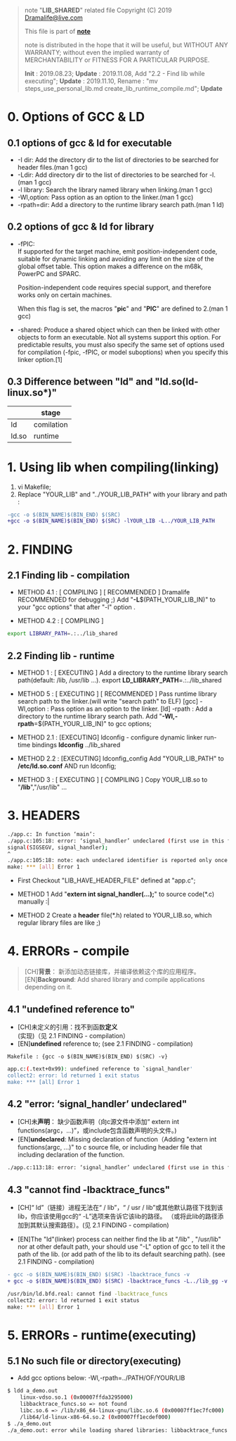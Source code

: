 > note "**LIB_SHARED**" related file
> Copyright (C) 2019 Dramalife@live.com
>
> This file is part of [**note**](https://github.com/Dramalife/note.git)
>
> note is distributed in the hope that it will be useful, but 
> WITHOUT ANY WARRANTY; without even the implied warranty of 
> MERCHANTABILITY or FITNESS FOR A PARTICULAR PURPOSE. 
>
> **Init** : 2019.08.23; 
> **Update** : 2019.11.08, Add "2.2 - Find lib while executing"; 
> **Update** : 2019.11.10, Rename : "mv steps_use_personal_lib.md create_lib_runtime_compile.md";   **Update**  
>



# 0. Options of GCC & LD

## 0.1 options of gcc & ld for executable
- -I dir:		Add the directory dir to the list of directories to be searched for header files.(man 1 gcc)
- -Ldir:		Add directory dir to the list of directories to be searched for -l.(man 1 gcc)
- -l library:	Search the library named library when linking.(man 1 gcc)
- -Wl,option:	Pass option as an option to the linker.(man 1 gcc)
- -rpath=dir:	Add a directory to the runtime library search path.(man 1 ld)

## 0.2 options of gcc & ld for library
- -fPIC:	 
	 If supported for the target machine, emit position-independent code, suitable for dynamic linking and
	 avoiding any limit on the size of the global offset table.  This option makes a difference on the m68k,
	 PowerPC and SPARC.

	 Position-independent code requires special support, and therefore works only on certain machines.

	 When this flag is set, the macros "__pic__" and "__PIC__" are defined to 2.(man 1 gcc)
- -shared:
	 Produce a shared object which can then be linked with other objects to form an executable.  Not all
	 systems support this option.  For predictable results, you must also specify the same set of options used
	 for compilation (-fpic, -fPIC, or model suboptions) when you specify this linker option.[1]


## 0.3 Difference between "ld" and "ld.so(ld-linux.so\*)"

|	|stage		|
|--|--|
|ld	|comilation	|
|ld.so	|runtime	|



# 1. Using lib when compiling(linking)
1. vi Makefile;
2. Replace "YOUR_LIB" and "../YOUR_LIB_PATH" with your library and path :
```diff
-gcc -o $(BIN_NAME)$(BIN_END) $(SRC)
+gcc -o $(BIN_NAME)$(BIN_END) $(SRC) -lYOUR_LIB -L../YOUR_LIB_PATH
```

# 2. FINDING

## 2.1 Finding lib - compilation
- METHOD 4.1 : [ COMPILING ] [ RECOMMENDED ] Dramalife RECOMMENDED for debugging ;)
Add "**-L**$(PATH_YOUR_LIB_IN)" to your "gcc options" that after "-l" option .

- METHOD 4.2 : [ COMPILING ] 
```bash
export LIBRARY_PATH=.:../lib_shared
```

## 2.2 Finding lib - runtime
- METHOD 1 : [ EXECUTING ]  Add a directory to the runtime library search path(default: /lib, /usr/lib ...).
export **LD_LIBRARY_PATH**=.:../lib_shared

- METHOD 5 : [ EXECUTING ] [ RECOMMENDED ] Pass runtime library search path to the linker.(will write "search path" to ELF)
[gcc] -Wl,option : Pass option as an option to the linker.
	[ld]  -rpath	 : Add a directory to the runtime library search path.
Add "**-Wl,-rpath**=$(PATH_YOUR_LIB_IN)" to gcc options;

- METHOD 2.1 : [EXECUTING] ldconfig - configure dynamic linker run-time bindings
**ldconfig** ../lib_shared

- METHOD 2.2 : [EXECUTING] ldconfig_config
Add "YOUR_LIB_PATH" to **/etc/ld.so.conf** AND run ldconfig;

- METHOD 3 : [ EXECUTING ] [ COMPILING ]
Copy YOUR_LIB.so to "**/lib**","/usr/lib" ...


# 3. HEADERS

```bash
./app.c: In function ‘main’:
./app.c:105:18: error: ‘signal_handler’ undeclared (first use in this function)
signal(SIGSEGV, signal_handler); 
^
./app.c:105:18: note: each undeclared identifier is reported only once for each function it appears in
make: *** [all] Error 1
```
- First Checkout "LIB_HAVE_HEADER_FILE" defined at "app.c";

- METHOD 1
Add "**extern int signal_handler(...);**" to source code(*.c) manually :|

- METHOD 2
Create a **header** file(*.h) related to YOUR_LIB.so, which regular library files are like ;)



# 4. ERRORs - compile
> [CH]**背景**：			新添加动态链接库，并编译依赖这个库的应用程序。
> [EN]**Background**: Add shared library and compile applications depending on it.

## 4.1 "undefined reference to"
- [CH]未定义的引用：找不到函数**定义**(实现)（见 2.1 FINDING - compilation）
- [EN]**undefined** reference to; (see 2.1 FINDING - compilation)
```
Makefile : {gcc -o $(BIN_NAME)$(BIN_END) $(SRC) -v}
```
```bash
app.c:(.text+0x99): undefined reference to `signal_handler'
collect2: error: ld returned 1 exit status
make: *** [all] Error 1
```

## 4.2 "error: ‘signal_handler’ undeclared"
- [CH]未**声明**：		缺少函数声明（向c源文件中添加“ extern int functions(argc，...)”，或include包含函数声明的头文件。)
- [EN]**undeclared**:		Missing declaration of function（Adding "extern int functions(argc, ...)" to c source file, or including header file that including declaration of the function.
```bash
./app.c:113:18: error: ‘signal_handler’ undeclared (first use in this function)
```

## 4.3 "cannot find -lbacktrace_funcs"

- [CH]“ ld”（链接）进程无法在“ / lib”，“ / usr / lib”或其他默认路径下找到该lib，你应该使用gcc的“ -L”选项来告诉它该lib的路径。 （或将此lib的路径添加到其默认搜索路径）。(见 2.1 FINDING - compilation)

- [EN]The "ld"(linker) process can neither find the lib at "/lib" , "/usr/lib" nor at other default path, your should use "-L" option of gcc to tell it the path of the lib. (or add path of the lib to its default searching path). (see 2.1 FINDING - compilation)

```diff
- gcc -o $(BIN_NAME)$(BIN_END) $(SRC) -lbacktrace_funcs -v
+ gcc -o $(BIN_NAME)$(BIN_END) $(SRC) -lbacktrace_funcs -L../lib_gg -v
```
```bash
/usr/bin/ld.bfd.real: cannot find -lbacktrace_funcs
collect2: error: ld returned 1 exit status
make: *** [all] Error 1
```


# 5. ERRORs - runtime(executing)

## 5.1 No such file or directory(executing)
- Add gcc options below:
-Wl,-rpath=../PATH/OF/YOUR/LIB
```bash
$ ldd a_demo.out
	linux-vdso.so.1 (0x00007ffda3295000)
	libbacktrace_funcs.so => not found
	libc.so.6 => /lib/x86_64-linux-gnu/libc.so.6 (0x00007ff1ec7fc000)
	/lib64/ld-linux-x86-64.so.2 (0x00007ff1ecdef000)
$ ./a_demo.out
./a_demo.out: error while loading shared libraries: libbacktrace_funcs.so: cannot open shared object file: No such file or directory
```
